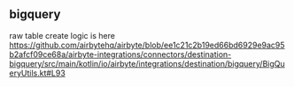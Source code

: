 ## bigquery

raw table create logic is here https://github.com/airbytehq/airbyte/blob/ee1c21c2b19ed66bd6929e9ac95b2afcf09ce68a/airbyte-integrations/connectors/destination-bigquery/src/main/kotlin/io/airbyte/integrations/destination/bigquery/BigQueryUtils.kt#L93
